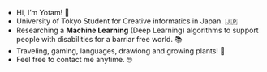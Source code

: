 - Hi, I’m Yotam! 👋
- University of Tokyo Student for Creative informatics in Japan. 🇯🇵
- Researching a **Machine Learning** (Deep Learning) algorithms to support people with disabilities for a barriar free world. 📚
- Traveling, gaming, languages, drawiong and growing plants! 💖
- Feel free to contact me anytime. 🤓

<!---
tomfluff/tomfluff is a ✨ special ✨ repository because its `README.md` (this file) appears on your GitHub profile.
You can click the Preview link to take a look at your changes.
--->
